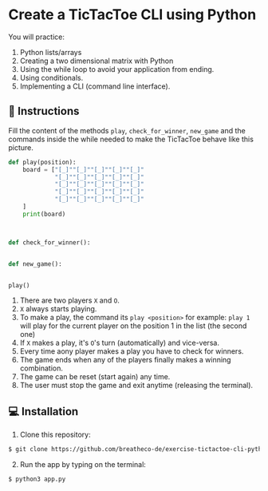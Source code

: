 # Create a TicTacToe CLI using Python

You will practice:
1. Python lists/arrays
2. Creating a two dimensional matrix with Python
3. Using the while loop to avoid your application from ending.
4. Using conditionals.
5. Implementing a CLI (command line interface).

## 📝 Instructions

Fill the content of the methods `play`, `check_for_winner`, `new_game` and the commands inside the while needed to make the TicTacToe behave like this picture.

```python
def play(position):
    board = ["[_]""[_]""[_]""[_]""[_]"
             "[_]""[_]""[_]""[_]""[_]"
             "[_]""[_]""[_]""[_]""[_]"
             "[_]""[_]""[_]""[_]""[_]"
             "[_]""[_]""[_]""[_]""[_]"
    ]
    print(board)



def check_for_winner():


def new_game():


play()

```

1. There are two players `X` and `O`.
2. `X` always starts playing.
3. To make a play, the command its `play <position>` for example: `play 1` will play for the current player on the position 1 in the list (the second one)
4. If `X` makes a play, it's `O`'s turn (automatically) and vice-versa.
4. Every time aony player makes a play you have to check for winners.
5. The game ends when any of the players finally makes a winning combination.
6. The game can be reset (start again) any time.
7. The user must stop the game and exit anytime (releasing the terminal).

## 💻 Installation

1. Clone this repository: 

```sh
$ git clone https://github.com/breatheco-de/exercise-tictactoe-cli-python
```

2. Run the app by typing on the terminal:

```bash
$ python3 app.py
```


